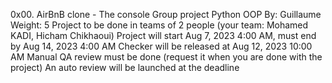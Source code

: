0x00. AirBnB clone - The console
Group project
Python
OOP
 By: Guillaume
 Weight: 5
 Project to be done in teams of 2 people (your team: Mohamed KADI, Hicham Chikhaoui)
 Project will start Aug 7, 2023 4:00 AM, must end by Aug 14, 2023 4:00 AM
 Checker will be released at Aug 12, 2023 10:00 AM
 Manual QA review must be done (request it when you are done with the project)
 An auto review will be launched at the deadline
